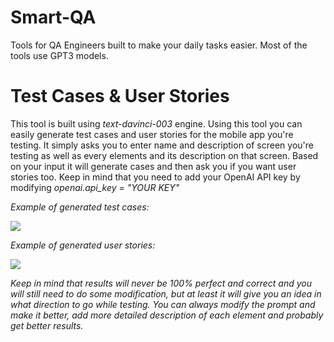 # Smart-QA
Tools for QA Engineers built to make your daily tasks easier. Most of the tools use GPT3 models.

<h1>Test Cases & User Stories</h1>
<p>This tool is built using <i>text-davinci-003</i> engine. Using this tool you can easily generate test cases and user stories for the mobile app you're testing. It simply asks you to enter name and description of screen you're testing as well as every elements and its description on that screen. Based on your input it will generate cases and then ask you if you want user stories too. Keep in mind that you need to add your OpenAI API key by modifying <i>openai.api_key = "YOUR KEY"<i></p>

<p>Example of generated test cases:</p>
<img src="https://prnt.sc/hiKHVPqdIOFP">


<p>Example of generated user stories:</p>
<img src="https://prnt.sc/Gg8oX7IdTEl-">

<p>Keep in mind that results will never be 100% perfect and correct and you will still need to do some modification, but at least it will give you an idea in what direction to go while testing. You can always modify the prompt and make it better, add more detailed description of each element and probably get better results.</p>
